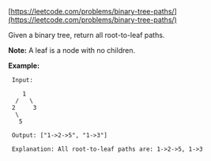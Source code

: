 [https://leetcode.com/problems/binary-tree-paths/](https://leetcode.com/problems/binary-tree-paths/)

Given a binary tree, return all root-to-leaf paths.

**Note:** A leaf is a node with no children.

**Example:**
```
 Input:

    1
  /   \
 2     3
  \
   5

 Output: ["1->2->5", "1->3"]

 Explanation: All root-to-leaf paths are: 1->2->5, 1->3
```
